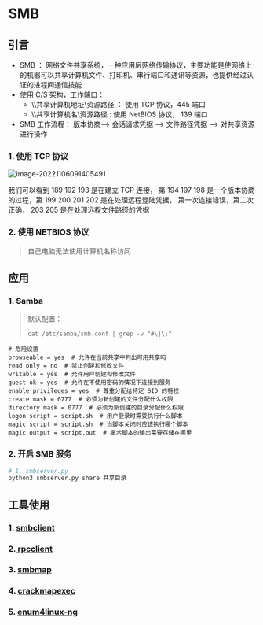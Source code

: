 # SMB

## 引言

* SMB ： 网络文件共享系统，一种应用层网络传输协议，主要功能是使网络上的机器可以共享计算机文件、打印机、串行端口和通讯等资源，也提供经过认证的进程间通信技能
* 使用 C/S 架构，工作端口：
  * \\\共享计算机地址\资源路径 ： 使用 TCP 协议，445 端口
  * \\\共享计算机名\资源路径 : 使用 NetBIOS 协议， 139 端口
* SMB 工作流程： 版本协商--> 会话请求凭据 --> 文件路径凭据 --> 对共享资源进行操作

### 1. 使用 TCP 协议

![image-20221106091405491](https://typora-1311404666.cos.ap-beijing.myqcloud.com/img/20221106130120.png)

我们可以看到 189 192 193 是在建立 TCP 连接， 第 194 197 198 是一个版本协商的过程，第 199 200 201 202 是在处理远程登陆凭据， 第一次连接错误，第二次正确， 203 205 是在处理远程文件路径的凭据

### 2. 使用 NETBIOS 协议

> 自己电脑无法使用计算机名称访问

## 应用

### 1. Samba

> 默认配置：
>
> ```shell
> cat /etc/samba/smb.conf | grep -v "#\|\;"
> ```

```shell
# 危险设置
browseable = yes  # 允许在当前共享中列出可用共享吗
read only = no  # 禁止创建和修改文件
writable = yes  # 允许用户创建和修改文件
guest ok = yes  # 允许在不使用密码的情况下连接到服务
enable privileges = yes  # 尊重分配给特定 SID 的特权
create mask = 0777  # 必须为新创建的文件分配什么权限
directory mask = 0777  # 必须为新创建的目录分配什么权限
logon script = script.sh  # 用户登录时需要执行什么脚本
magic script = script.sh  # 当脚本关闭时应该执行哪个脚本
magic output = script.out  # 魔术脚本的输出需要存储在哪里
```

### 2. 开启 SMB 服务

```bash
# 1. smbserver.py
python3 smbserver.py share 共享目录
```

## 工具使用

### 1. [smbclient](<../../工具/端口&服务/139&445 -- SMB/smbclient.md>)

### 2.[ rpcclient](<../../工具/端口&服务/139&445 -- SMB/rpcclient.md>)

### 3. [smbmap](<../../工具/端口&服务/139&445 -- SMB/smbmap.md>)

### 4. [crackmapexec](../../工具/crackmapexec.md)

### 5. [enum4linux-ng](../../工具/enum4linux-ng.md)
